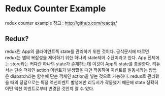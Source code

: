 # Redux Counter Example

redux counter example
참고 : http://github.com/reactjs/

## Redux?
redux란 App의 클라이언트쪽 state를 관리하기 위한 것이다.
공식문서에 따르면 redux는 앱의 복잡성을 제어하기 위한 하나의 state제어 수단이라고 한다.
App 전체에는 store라는 커다란 하나의 state가 존재하는데 이것이 App의 state를 총괄한다.
리듀서는 단순 객체인 action 이벤트가 발생했을 때만 작동하며 이벤트를 발동시키는 방법은 dispatch라는 함수에 단순 객체인 action을 넣는 것으로 가능하다.
redux로 관리했을 때의 장점으로는 특정 액션이벤트 발생에만 리듀서가 작동했기 때문에 state 정확히 어떤 액션 이벤트로부터 변경된 것인지 알 수 있다.
